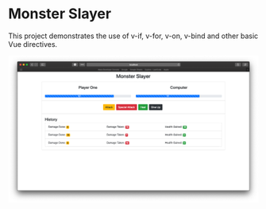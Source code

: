 # Monster Slayer

This project demonstrates the use of v-if, v-for, v-on, v-bind and other basic Vue directives.

![](./demo/demo.png)
